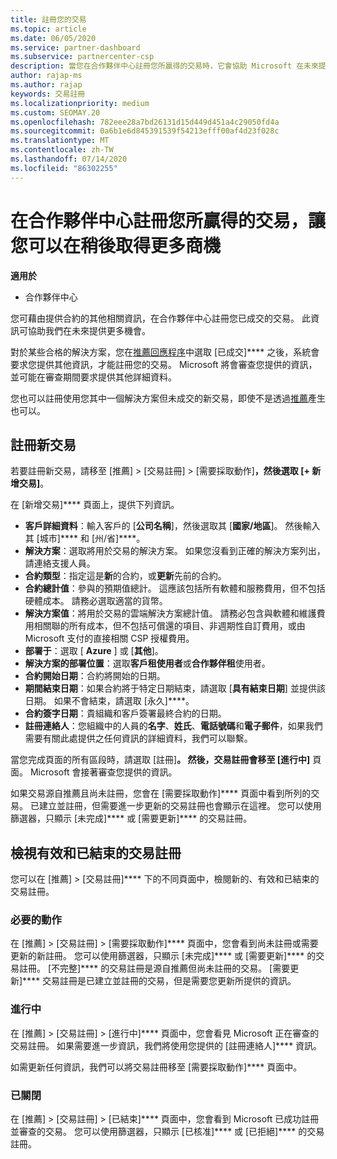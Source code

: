 ```yaml
---
title: 註冊您的交易
ms.topic: article
ms.date: 06/05/2020
ms.service: partner-dashboard
ms.subservice: partnercenter-csp
description: 當您在合作夥伴中心註冊您所贏得的交易時，它會協助 Microsoft 在未來提供更多機會。
author: rajap-ms
ms.author: rajap
keywords: 交易註冊
ms.localizationpriority: medium
ms.custom: SEOMAY.20
ms.openlocfilehash: 782eee28a7bd26131d15d449d451a4c29050fd4a
ms.sourcegitcommit: 0a6b1e6d845391539f54213efff00af4d23f028c
ms.translationtype: MT
ms.contentlocale: zh-TW
ms.lasthandoff: 07/14/2020
ms.locfileid: "86302255"
---
```

# <a name="register-deals-youve-won-in-partner-center-so-you-can-get-more-opportunities-later"></a>在合作夥伴中心註冊您所贏得的交易，讓您可以在稍後取得更多商機

**適用於**

- 合作夥伴中心

您可藉由提供合約的其他相關資訊，在合作夥伴中心註冊您已成交的交易。 此資訊可協助我們在未來提供更多機會。

對於某些合格的解決方案，您在[推薦回應程序](responding-to-referrals.md)中選取 [已成交]**** 之後，系統會要求您提供其他資訊，才能註冊您的交易。 Microsoft 將會審查您提供的資訊，並可能在審查期間要求提供其他詳細資料。

您也可以註冊使用您其中一個解決方案但未成交的新交易，即使不是透過[推薦](referrals.md)產生也可以。 

## <a name="register-a-new-deal"></a>註冊新交易

若要註冊新交易，請移至 [推薦] > [交易註冊] > [需要採取動作]****，然後選取 [+ 新增交易]****。

在 [新增交易]**** 頁面上，提供下列資訊。

- **客戶詳細資料**：輸入客戶的 [**公司名稱**]，然後選取其 [**國家/地區**]。 然後輸入其 [城市]**** 和 [州/省]****。
- **解決方案**：選取將用於交易的解決方案。 如果您沒看到正確的解決方案列出，請連絡支援人員。
- **合約類型**：指定這是**新**的合約，或**更新**先前的合約。
- **合約總計值**：參與的預期值總計。 這應該包括所有軟體和服務費用，但不包括硬體成本。 請務必選取適當的貨幣。
- **解決方案值**：將用於交易的雲端解決方案總計值。 請務必包含與軟體和維護費用相關聯的所有成本，但不包括可償還的項目、非週期性自訂費用，或由 Microsoft 支付的直接相關 CSP 授權費用。
- **部署于**：選取 [ **Azure** ] 或 [**其他**]。
- **解決方案的部署位置**：選取**客戶租使用者**或**合作夥伴租**使用者。
- **合約開始日期**：合約將開始的日期。
- **期間結束日期**：如果合約將于特定日期結束，請選取 [**具有結束日期**] 並提供該日期。 如果不會結束，請選取 [永久]****。
- **合約簽字日期**：貴組織和客戶簽署最終合約的日期。
- **註冊連絡人**：您組織中的人員的**名字**、**姓氏**、**電話號碼**和**電子郵件**，如果我們需要有關此處提供之任何資訊的詳細資料，我們可以聯繫。

當您完成頁面的所有區段時，請選取 [註冊]****。 然後，交易註冊會移至 [進行中]**** 頁面。 Microsoft 會接著審查您提供的資訊。

如果交易源自推薦且尚未註冊，您會在 [需要採取動作]**** 頁面中看到所列的交易。 已建立並註冊，但需要進一步更新的交易註冊也會顯示在這裡。 您可以使用篩選器，只顯示 [未完成]**** 或 [需要更新]**** 的交易註冊。

## <a name="viewing-active-and-closed-deal-registrations"></a>檢視有效和已結束的交易註冊

您可以在 [推薦] > [交易註冊]**** 下的不同頁面中，檢閱新的、有效和已結束的交易註冊。

### <a name="action-required"></a>必要的動作

在 [推薦] > [交易註冊] > [需要採取動作]**** 頁面中，您會看到尚未註冊或需要更新的新註冊。 您可以使用篩選器，只顯示 [未完成]**** 或 [需要更新]**** 的交易註冊。 [不完整]**** 的交易註冊是源自推薦但尚未註冊的交易。 [需要更新]**** 交易註冊是已建立並註冊的交易，但是需要您更新所提供的資訊。

### <a name="in-progress"></a>進行中

在 [推薦] > [交易註冊] > [進行中]**** 頁面中，您會看見 Microsoft 正在審查的交易註冊。 如果需要進一步資訊，我們將使用您提供的 [註冊連絡人]**** 資訊。

如需更新任何資訊，我們可以將交易註冊移至 [需要採取動作]**** 頁面中。

### <a name="closed"></a>已關閉

在 [推薦] > [交易註冊] > [已結束]**** 頁面中，您會看到 Microsoft 已成功註冊並審查的交易。 您可以使用篩選器，只顯示 [已核准]**** 或 [已拒絕]**** 的交易註冊。